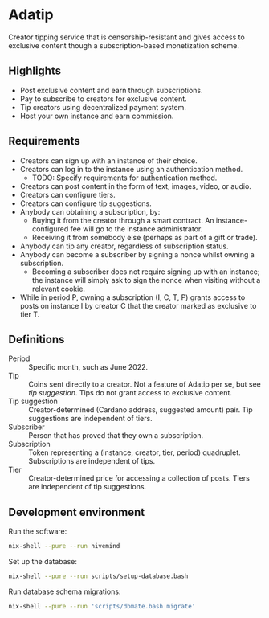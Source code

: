 # Adatip

Creator tipping service that is censorship-resistant and gives access to
exclusive content though a subscription-based monetization scheme.

## Highlights

 - Post exclusive content and earn through subscriptions.
 - Pay to subscribe to creators for exclusive content.
 - Tip creators using decentralized payment system.
 - Host your own instance and earn commission.

## Requirements

 - Creators can sign up with an instance of their choice.
 - Creators can log in to the instance using an authentication method.
   - TODO: Specify requirements for authentication method.
 - Creators can post content in the form of text, images, video, or audio.
 - Creators can configure tiers.
 - Creators can configure tip suggestions.
 - Anybody can obtaining a subscription, by:
    - Buying it from the creator through a smart contract.
      An instance-configured fee will go to the instance administrator.
    - Receiving it from somebody else (perhaps as part of a gift or trade).
 - Anybody can tip any creator, regardless of subscription status.
 - Anybody can become a subscriber by
   signing a nonce whilst owning a subscription.
    - Becoming a subscriber does not require signing up with an instance;
      the instance will simply ask to sign the nonce
      when visiting without a relevant cookie.
 - While in period P, owning a subscription (I, C, T, P)
   grants access to posts on instance I by creator C
   that the creator marked as exclusive to tier T.

## Definitions

<dl>

  <dt>Period</dt>
  <dd>Specific month, such as June 2022.</dd>

  <dt>Tip</dt>
  <dd>
    Coins sent directly to a creator.
    Not a feature of Adatip per se,
    but see <em>tip suggestion</em>.
    Tips do not grant access to exclusive content.
  </dd>

  <dt>Tip suggestion</dt>
  <dd>
    Creator-determined (Cardano address, suggested amount) pair.
    Tip suggestions are independent of tiers.
  </dd>

  <dt>Subscriber</dt>
  <dd>
    Person that has proved that they own a subscription.
  </dd>

  <dt>Subscription</dt>
  <dd>
    Token representing a (instance, creator, tier, period) quadruplet.
    Subscriptions are independent of tips.
  </dd>

  <dt>Tier</dt>
  <dd>
    Creator-determined price for accessing a collection of posts.
    Tiers are independent of tip suggestions.
  </dd>

</dl>

## Development environment

Run the software:

```bash
nix-shell --pure --run hivemind
```

Set up the database:

```bash
nix-shell --pure --run scripts/setup-database.bash
```

Run database schema migrations:

```bash
nix-shell --pure --run 'scripts/dbmate.bash migrate'
```
